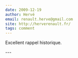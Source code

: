 ```yaml
---
date: 2009-12-19
author: Hervé
email: renault.herve@gmail.com
site: http://herverenault.fr/
tags: comment
---
```


<p>Excellent rappel historique.<br />
</p>
---